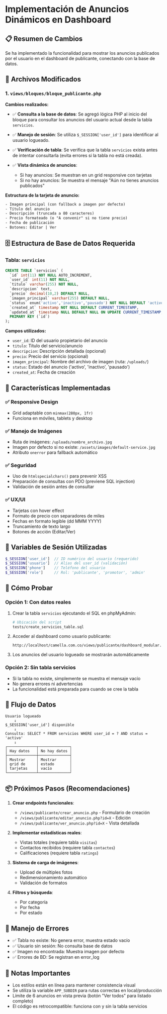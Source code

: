 # Implementación de Anuncios Dinámicos en Dashboard

## 📋 Resumen de Cambios

Se ha implementado la funcionalidad para mostrar los anuncios publicados por el usuario en el dashboard de publicante, conectando con la base de datos.

## 🔧 Archivos Modificados

### 1. `views/bloques/bloque_publicante.php`

**Cambios realizados:**

- ✅ **Consulta a la base de datos**: Se agregó lógica PHP al inicio del bloque para consultar los anuncios del usuario actual desde la tabla `servicios`.

- ✅ **Manejo de sesión**: Se utiliza `$_SESSION['user_id']` para identificar al usuario logueado.

- ✅ **Verificación de tabla**: Se verifica que la tabla `servicios` exista antes de intentar consultarla (evita errores si la tabla no está creada).

- ✅ **Vista dinámica de anuncios**: 
  - Si hay anuncios: Se muestran en un grid responsive con tarjetas
  - Si no hay anuncios: Se muestra el mensaje "Aún no tienes anuncios publicados"

**Estructura de la tarjeta de anuncio:**
```html
- Imagen principal (con fallback a imagen por defecto)
- Título del anuncio
- Descripción (truncada a 80 caracteres)
- Precio formateado (o "A convenir" si no tiene precio)
- Fecha de publicación
- Botones: Editar | Ver
```

## 🗄️ Estructura de Base de Datos Requerida

### Tabla: `servicios`

```sql
CREATE TABLE `servicios` (
  `id` int(11) NOT NULL AUTO_INCREMENT,
  `user_id` int(11) NOT NULL,
  `titulo` varchar(255) NOT NULL,
  `descripcion` text,
  `precio` decimal(10,2) DEFAULT NULL,
  `imagen_principal` varchar(255) DEFAULT NULL,
  `status` enum('activo','inactivo','pausado') NOT NULL DEFAULT 'activo',
  `created_at` timestamp NOT NULL DEFAULT CURRENT_TIMESTAMP,
  `updated_at` timestamp NULL DEFAULT NULL ON UPDATE CURRENT_TIMESTAMP,
  PRIMARY KEY (`id`)
);
```

**Campos utilizados:**
- `user_id`: ID del usuario propietario del anuncio
- `titulo`: Título del servicio/anuncio
- `descripcion`: Descripción detallada (opcional)
- `precio`: Precio del servicio (opcional)
- `imagen_principal`: Nombre del archivo de imagen (ruta: `/uploads/`)
- `status`: Estado del anuncio ('activo', 'inactivo', 'pausado')
- `created_at`: Fecha de creación

## 🎨 Características Implementadas

### ✅ Responsive Design
- Grid adaptable con `minmax(280px, 1fr)`
- Funciona en móviles, tablets y desktop

### ✅ Manejo de Imágenes
- Ruta de imágenes: `/uploads/nombre_archivo.jpg`
- Imagen por defecto si no existe: `/assets/images/default-service.jpg`
- Atributo `onerror` para fallback automático

### ✅ Seguridad
- Uso de `htmlspecialchars()` para prevenir XSS
- Preparación de consultas con PDO (previene SQL injection)
- Validación de sesión antes de consultar

### ✅ UX/UI
- Tarjetas con hover effect
- Formato de precio con separadores de miles
- Fechas en formato legible (dd MMM YYYY)
- Truncamiento de texto largo
- Botones de acción (Editar/Ver)

## 📝 Variables de Sesión Utilizadas

```php
$_SESSION['user_id']  // ID numérico del usuario (requerido)
$_SESSION['usuario']  // Alias del user_id (validación)
$_SESSION['phone']    // Teléfono del usuario
$_SESSION['role']     // Rol: 'publicante', 'promotor', 'admin'
```

## 🚀 Cómo Probar

### Opción 1: Con datos reales

1. Crear la tabla `servicios` ejecutando el SQL en phpMyAdmin:
   ```bash
   # Ubicación del script
   tests/create_servicios_table.sql
   ```

2. Acceder al dashboard como usuario publicante:
   ```
   http://localhost/camella.com.co/views/publicante/dashboard_modular.php
   ```

3. Los anuncios del usuario logueado se mostrarán automáticamente

### Opción 2: Sin tabla servicios

- Si la tabla no existe, simplemente se muestra el mensaje vacío
- No genera errores ni advertencias
- La funcionalidad está preparada para cuando se cree la tabla

## 🔄 Flujo de Datos

```
Usuario logueado
    ↓
$_SESSION['user_id'] disponible
    ↓
Consulta: SELECT * FROM servicios WHERE user_id = ? AND status = 'activo'
    ↓
┌─────────────┬──────────────┐
│ Hay datos   │ No hay datos │
├─────────────┼──────────────┤
│ Mostrar     │ Mostrar      │
│ grid de     │ estado       │
│ tarjetas    │ vacío        │
└─────────────┴──────────────┘
```

## 📦 Próximos Pasos (Recomendaciones)

1. **Crear endpoints funcionales**:
   - `/views/publicante/crear_anuncio.php` - Formulario de creación
   - `/views/publicante/editar_anuncio.php?id=X` - Edición
   - `/views/publicante/ver_anuncio.php?id=X` - Vista detallada

2. **Implementar estadísticas reales**:
   - Vistas totales (requiere tabla `visitas`)
   - Contactos recibidos (requiere tabla `contactos`)
   - Calificaciones (requiere tabla `ratings`)

3. **Sistema de carga de imágenes**:
   - Upload de múltiples fotos
   - Redimensionamiento automático
   - Validación de formatos

4. **Filtros y búsqueda**:
   - Por categoría
   - Por fecha
   - Por estado

## 🐛 Manejo de Errores

- ✅ Tabla no existe: No genera error, muestra estado vacío
- ✅ Usuario sin sesión: No consulta base de datos
- ✅ Imagen no encontrada: Muestra imagen por defecto
- ✅ Errores de BD: Se registran en error_log

## 📌 Notas Importantes

- Los estilos están en línea para mantener consistencia visual
- Se utiliza la variable `APP_SUBDIR` para rutas correctas en local/producción
- Límite de 6 anuncios en vista previa (botón "Ver todos" para listado completo)
- El código es retrocompatible: funciona con y sin la tabla servicios
